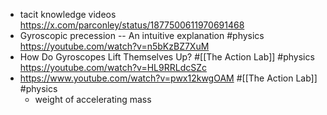 - tacit knowledge videos
  https://x.com/parconley/status/1877500611970691468
- Gyroscopic precession -- An intuitive explanation #physics 
  https://youtube.com/watch?v=n5bKzBZ7XuM
- How Do Gyroscopes Lift Themselves Up? #[[The Action Lab]] #physics 
  https://youtube.com/watch?v=HL9RRLdcSZc
- https://www.youtube.com/watch?v=pwx12kwgOAM #[[The Action Lab]] #physics
	- weight of accelerating mass